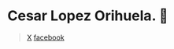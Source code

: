 # Cesar Lopez Orihuela. 👋

> [X](https://twitter.com/Cesar_22_ "twitter")
> [facebook](https://www.facebook.com/23.Cesar "facebook")

